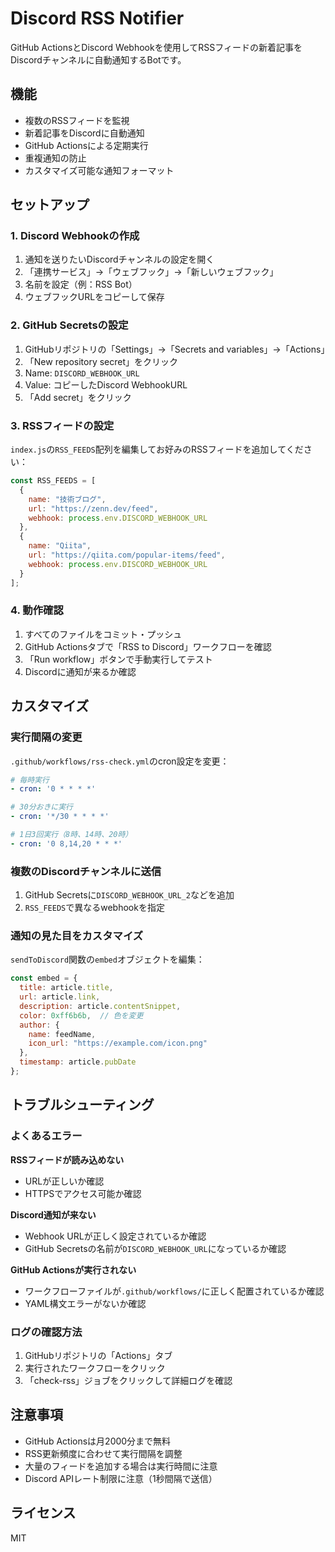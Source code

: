 # Discord RSS Notifier

GitHub ActionsとDiscord Webhookを使用してRSSフィードの新着記事をDiscordチャンネルに自動通知するBotです。

## 機能

- 複数のRSSフィードを監視
- 新着記事をDiscordに自動通知
- GitHub Actionsによる定期実行
- 重複通知の防止
- カスタマイズ可能な通知フォーマット

## セットアップ

### 1. Discord Webhookの作成

1. 通知を送りたいDiscordチャンネルの設定を開く
2. 「連携サービス」→「ウェブフック」→「新しいウェブフック」
3. 名前を設定（例：RSS Bot）
4. ウェブフックURLをコピーして保存

### 2. GitHub Secretsの設定

1. GitHubリポジトリの「Settings」→「Secrets and variables」→「Actions」
2. 「New repository secret」をクリック
3. Name: `DISCORD_WEBHOOK_URL`
4. Value: コピーしたDiscord WebhookURL
5. 「Add secret」をクリック

### 3. RSSフィードの設定

`index.js`の`RSS_FEEDS`配列を編集してお好みのRSSフィードを追加してください：

```javascript
const RSS_FEEDS = [
  {
    name: "技術ブログ",
    url: "https://zenn.dev/feed",
    webhook: process.env.DISCORD_WEBHOOK_URL
  },
  {
    name: "Qiita",
    url: "https://qiita.com/popular-items/feed",
    webhook: process.env.DISCORD_WEBHOOK_URL
  }
];
```

### 4. 動作確認

1. すべてのファイルをコミット・プッシュ
2. GitHub Actionsタブで「RSS to Discord」ワークフローを確認
3. 「Run workflow」ボタンで手動実行してテスト
4. Discordに通知が来るか確認

## カスタマイズ

### 実行間隔の変更

`.github/workflows/rss-check.yml`のcron設定を変更：

```yaml
# 毎時実行
- cron: '0 * * * *'

# 30分おきに実行  
- cron: '*/30 * * * *'

# 1日3回実行（8時、14時、20時）
- cron: '0 8,14,20 * * *'
```

### 複数のDiscordチャンネルに送信

1. GitHub Secretsに`DISCORD_WEBHOOK_URL_2`などを追加
2. `RSS_FEEDS`で異なるwebhookを指定

### 通知の見た目をカスタマイズ

`sendToDiscord`関数の`embed`オブジェクトを編集：

```javascript
const embed = {
  title: article.title,
  url: article.link,
  description: article.contentSnippet,
  color: 0xff6b6b,  // 色を変更
  author: {
    name: feedName,
    icon_url: "https://example.com/icon.png"
  },
  timestamp: article.pubDate
};
```

## トラブルシューティング

### よくあるエラー

**RSSフィードが読み込めない**
- URLが正しいか確認
- HTTPSでアクセス可能か確認

**Discord通知が来ない**
- Webhook URLが正しく設定されているか確認
- GitHub Secretsの名前が`DISCORD_WEBHOOK_URL`になっているか確認

**GitHub Actionsが実行されない**
- ワークフローファイルが`.github/workflows/`に正しく配置されているか確認
- YAML構文エラーがないか確認

### ログの確認方法

1. GitHubリポジトリの「Actions」タブ
2. 実行されたワークフローをクリック
3. 「check-rss」ジョブをクリックして詳細ログを確認

## 注意事項

- GitHub Actionsは月2000分まで無料
- RSS更新頻度に合わせて実行間隔を調整
- 大量のフィードを追加する場合は実行時間に注意
- Discord APIレート制限に注意（1秒間隔で送信）

## ライセンス

MIT